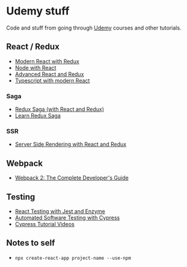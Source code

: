 # Udemy stuff

Code and stuff from going through [Udemy](https://www.udemy.com) courses and other tutorials.

## React / Redux

- [Modern React with Redux](modern-react-with-redux)
- [Node with React](node-with-react)
- [Advanced React and Redux](advanced-react-with-redux)
- [Typescript with modern React](typescript-with-react-hooks-and-context)

### Saga

- [Redux Saga (with React and Redux)](redux-saga-fast-track)
- [Learn Redux Saga](learn-redux-saga)

### SSR

- [Server Side Rendering with React and Redux](server-side-rendering-with-react-and-redux)

## Webpack

- [Webpack 2: The Complete Developer's Guide](webpack-2)

## Testing

- [React Testing with Jest and Enzyme](react-testing-with-jest-and-enzyme)
- [Automated Software Testing with Cypress](automated-software-testing-with-cypress)
- [Cypress Tutorial Videos](cypress-tutorial)

## Notes to self

- `npx create-react-app project-name --use-npm`
